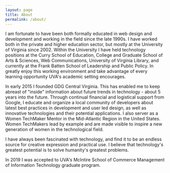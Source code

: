 ```yaml
---
layout: page
title: About
permalink: /about/
---
```



I am fortunate to have been both formally educated in web design and development and working in the field since the late 1990s. I have worked both in the private and higher education sector, but mostly at the University of Virginia since 2002. Within the University I have held technology positions at the Curry School of Education, College and Graduate School of Arts & Sciences, Web Communications, University of Virginia Library, and currently at the Frank Batten School of Leadership and Public Policy. In greatly enjoy this working environment and take advantage of every learning opportunity UVA's academic setting encourages.


In early 2015 I founded GDG Central Virginia. This has enabled me to keep abreast of "inside" information about future trends in technology - about 5 years into the future. Through continual financial and logistical support from Google, I educate and organize a local community of developers about latest best practices in development and user led design, as well as innovative technologies and their potential applications. I also server as a Women TechMaker Mentor in the Mid-Atlantic Region in the United States. Women TechMakers lead by example and are made visible to inspire a new generation of women in the technological field.

I have always been fascinated with technology, and find it to be an endless source for creative expression and practical use. I believe that technology's greatest potential is to solve humanity's greatest problems.

In 2019 I was accepted to UVA's McIntire School of Commerce Management of Information Technology graduate program.
